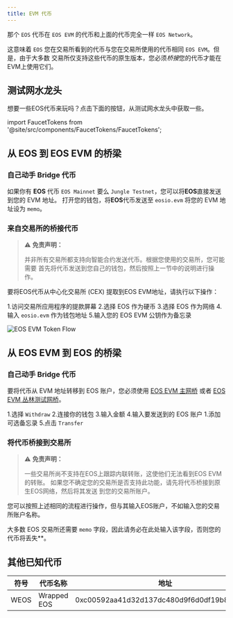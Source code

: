 ```yaml
---
title: EVM 代币
--- 
```


那个 `EOS` 代币在 `EOS EVM` 的代币和上面的代币完全一样 `EOS Network`。

这意味着 `EOS` 您在交易所看到的代币与您在交易所使用的代币相同 `EOS EVM`。但是，由于大多数 
交易所仅支持这些代币的原生版本，您必须*桥接*您的代币才能在EVM上使用它们。

## 测试网水龙头

想要一些EOS代币来玩吗？点击下面的按钮，从测试网水龙头中获取一些。

<!-- translation-ignore -->

import FaucetTokens from '@site/src/components/FaucetTokens/FaucetTokens';

<FaucetTokens />

<!-- end-translation-ignore -->

## 从 EOS 到 EOS EVM 的桥梁

### 自己动手 Bridge 代币 

如果你有 **EOS** 代币 `EOS Mainnet` 要么 `Jungle Testnet`，您可以将**EOS**直接发送到您的 EVM 地址。
打开您的钱包，将**EOS**代币发送至 `eosio.evm` 将您的 EVM 地址设为 `memo`。


### 来自交易所的桥接代币

> ⚠ **免责声明：**
> 
> 并非所有交易所都支持向智能合约发送代币。根据您使用的交易所，您可能需要
> 首先将代币发送到您自己的钱包，然后按照上一节中的说明进行操作。

要将EOS代币从中心化交易所 (CEX) 提取到EOS EVM地址，请执行以下操作：

1.访问交易所应用程序的提款屏幕
2.选择 EOS 作为硬币
3.选择 EOS 作为网络
4.输入 `eosio.evm` 作为钱包地址
5.输入您的 EOS EVM 公钥作为备忘录

![EOS EVM Token Flow](/images/EOS-EVM_withdraw_from_CEX_to_wallet.png)




## 从 EOS EVM 到 EOS 的桥梁

### 自己动手 Bridge 代币

要将代币从 EVM 地址转移到 EOS 账户，您必须使用 [EOS EVM 主网桥](https://bridge.evm.eosnetwork.com/)
或者 [EOS EVM 丛林测试网桥](https://bridge.testnet.evm.eosnetwork.com/)。

1.选择 `Withdraw`
2.连接你的钱包
3.输入金额
4.输入要发送到的 EOS 账户
 1.添加可选备忘录
5.点击 `Transfer`

### 将代币桥接到交易所

> ⚠ **免责声明：**
>
> 一些交易所尚不支持在EOS上跟踪内联转账，这使他们无法看到EOS EVM的转账。 
> 如果您不确定您的交易所是否支持此功能，请先将代币桥接到原生EOS网络，然后将其发送
> 到您的交易所账户。

您可以按照上述相同的流程进行操作，但与其输入EOS账户，不如输入您的交易所账户名称。

大多数 EOS 交易所还需要 `memo` 字段，因此请务必在此处输入该字段，否则您的代币将丢失**。








## 其他已知代币

| 符号 | 代币名称 | 地址 |
|-----------|-----------------|------------------------------------------
| WEOS | Wrapped EOS | 0xc00592aa41d32d137dc480d9f6d0df19b860104F |
